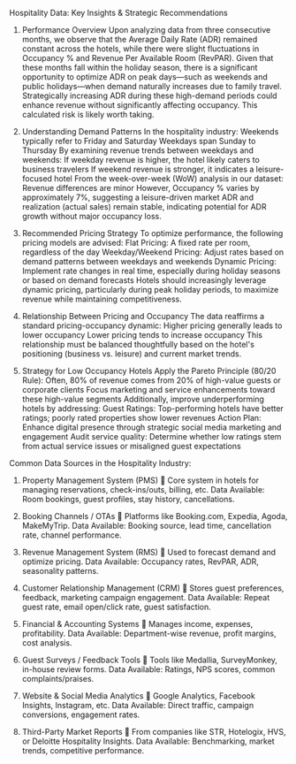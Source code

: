 Hospitality Data: Key Insights & Strategic Recommendations
1. Performance Overview
Upon analyzing data from three consecutive months, we observe that the Average Daily Rate (ADR) remained constant across the hotels, while there were slight fluctuations in Occupancy % and Revenue Per Available Room (RevPAR). Given that these months fall within the holiday season, there is a significant opportunity to optimize ADR on peak days—such as weekends and public holidays—when demand naturally increases due to family travel. Strategically increasing ADR during these high-demand periods could enhance revenue without significantly affecting occupancy. This calculated risk is likely worth taking.

2. Understanding Demand Patterns
In the hospitality industry:
Weekends typically refer to Friday and Saturday
Weekdays span Sunday to Thursday
By examining revenue trends between weekdays and weekends:
If weekday revenue is higher, the hotel likely caters to business travelers
If weekend revenue is stronger, it indicates a leisure-focused hotel
From the week-over-week (WoW) analysis in our dataset:
Revenue differences are minor
However, Occupancy % varies by approximately 7%, suggesting a leisure-driven market
ADR and realization (actual sales) remain stable, indicating potential for ADR growth without major occupancy loss.

4. Recommended Pricing Strategy
To optimize performance, the following pricing models are advised:
Flat Pricing: A fixed rate per room, regardless of the day
Weekday/Weekend Pricing: Adjust rates based on demand patterns between weekdays and weekends
Dynamic Pricing: Implement rate changes in real time, especially during holiday seasons or based on demand forecasts
Hotels should increasingly leverage dynamic pricing, particularly during peak holiday periods, to maximize revenue while maintaining competitiveness.

5. Relationship Between Pricing and Occupancy
The data reaffirms a standard pricing-occupancy dynamic:
Higher pricing generally leads to lower occupancy
Lower pricing tends to increase occupancy
This relationship must be balanced thoughtfully based on the hotel's positioning (business vs. leisure) and current market trends.

6. Strategy for Low Occupancy Hotels
Apply the Pareto Principle (80/20 Rule):
Often, 80% of revenue comes from 20% of high-value guests or corporate clients
Focus marketing and service enhancements toward these high-value segments
Additionally, improve underperforming hotels by addressing:
Guest Ratings: Top-performing hotels have better ratings; poorly rated properties show lower revenues
Action Plan:
Enhance digital presence through strategic social media marketing and engagement
Audit service quality: Determine whether low ratings stem from actual service issues or misaligned guest expectations

Common Data Sources in the Hospitality Industry:
1. Property Management System (PMS)
📌 Core system in hotels for managing reservations, check-ins/outs, billing, etc.
Data Available: Room bookings, guest profiles, stay history, cancellations.

3. Booking Channels / OTAs
📌 Platforms like Booking.com, Expedia, Agoda, MakeMyTrip.
Data Available: Booking source, lead time, cancellation rate, channel performance.

4. Revenue Management System (RMS)
📌 Used to forecast demand and optimize pricing.
Data Available: Occupancy rates, RevPAR, ADR, seasonality patterns.

5. Customer Relationship Management (CRM)
📌 Stores guest preferences, feedback, marketing campaign engagement.
Data Available: Repeat guest rate, email open/click rate, guest satisfaction.

6. Financial & Accounting Systems
📌 Manages income, expenses, profitability.
Data Available: Department-wise revenue, profit margins, cost analysis.

7. Guest Surveys / Feedback Tools
📌 Tools like Medallia, SurveyMonkey, in-house review forms.
Data Available: Ratings, NPS scores, common complaints/praises.

8. Website & Social Media Analytics
📌 Google Analytics, Facebook Insights, Instagram, etc.
Data Available: Direct traffic, campaign conversions, engagement rates.

9. Third-Party Market Reports
📌 From companies like STR, Hotelogix, HVS, or Deloitte Hospitality Insights.
Data Available: Benchmarking, market trends, competitive performance.

